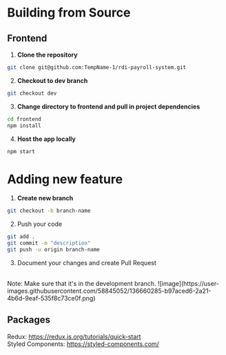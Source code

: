 # Building from Source

## Frontend
1. **Clone the repository**
```bash
git clone git@github.com:TempName-1/rdi-payroll-system.git
```

2. **Checkout to dev branch**
```bash
git checkout dev
```

3. **Change directory to frontend and pull in project dependencies**
```bash
cd frontend
npm install
```

4. **Host the app locally**
```bash
npm start
```
# Adding new feature
1. **Create new branch**
```bash
git checkout -b branch-name
```

2. Push your code
```bash
git add .
git commit -m "description"
git push -u origin branch-name
```

3. Document your changes and create Pull Request
<br/>
Note: Make sure that it's in the development branch.
![image](https://user-images.githubusercontent.com/58845052/136660285-b97aced6-2a21-4b6d-9eaf-535f8c73ce0f.png)


## Packages
Redux: https://redux.js.org/tutorials/quick-start
<br/>
Styled Components: https://styled-components.com/



